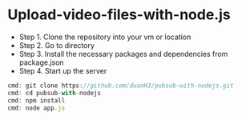 Upload-video-files-with-node.js
===================================

- Step 1. Clone the repository into your vm or location
- Step 2. Go to directory
- Step 3. Install the necessary packages and dependencies from package.json
- Step 4. Start up the server


```javascript
cmd: git clone https://github.com/duanH3/pubsub-with-nodejs.git
cmd: cd pubsub-with-nodejs
cmd: npm install
cmd: node app.js
```
